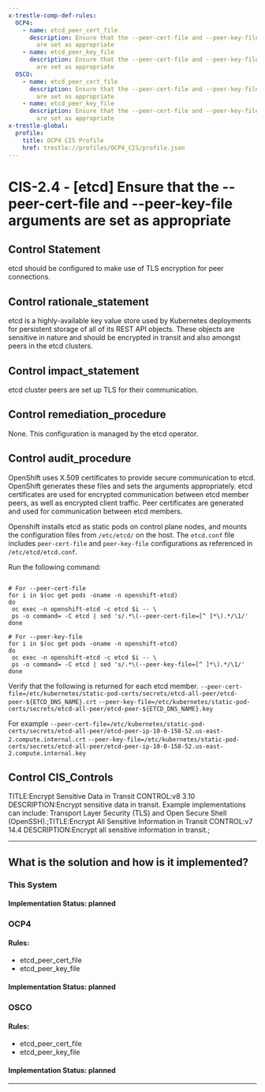 ```yaml
---
x-trestle-comp-def-rules:
  OCP4:
    - name: etcd_peer_cert_file
      description: Ensure that the --peer-cert-file and --peer-key-file arguments
        are set as appropriate
    - name: etcd_peer_key_file
      description: Ensure that the --peer-cert-file and --peer-key-file arguments
        are set as appropriate
  OSCO:
    - name: etcd_peer_cert_file
      description: Ensure that the --peer-cert-file and --peer-key-file arguments
        are set as appropriate
    - name: etcd_peer_key_file
      description: Ensure that the --peer-cert-file and --peer-key-file arguments
        are set as appropriate
x-trestle-global:
  profile:
    title: OCP4 CIS Profile
    href: trestle://profiles/OCP4_CIS/profile.json
---
```


# CIS-2.4 - \[etcd\] Ensure that the --peer-cert-file and --peer-key-file arguments are set as appropriate

## Control Statement

etcd should be configured to make use of TLS encryption for peer connections.

## Control rationale_statement

etcd is a highly-available key value store used by Kubernetes deployments for persistent storage of all of its REST API objects. These objects are sensitive in nature and should be encrypted in transit and also amongst peers in the etcd clusters.

## Control impact_statement

etcd cluster peers are set up TLS for their communication.

## Control remediation_procedure

None. This configuration is managed by the etcd operator.

## Control audit_procedure

OpenShift uses X.509 certificates to provide secure communication to etcd. OpenShift generates these files and sets the arguments appropriately. etcd certificates are used for encrypted communication between etcd member peers, as well as encrypted client traffic. Peer certificates are generated and used for communication between etcd members.

Openshift installs etcd as static pods on control plane nodes, and mounts the configuration files from `/etc/etcd/` on the host. The `etcd.conf` file includes `peer-cert-file` and `peer-key-file` configurations as referenced in `/etc/etcd/etcd.conf`.

Run the following command:

```

# For --peer-cert-file
for i in $(oc get pods -oname -n openshift-etcd)
do
 oc exec -n openshift-etcd -c etcd $i -- \
 ps -o command= -C etcd | sed 's/.*\(--peer-cert-file=[^ ]*\).*/\1/'
done

# For --peer-key-file
for i in $(oc get pods -oname -n openshift-etcd)
do
 oc exec -n openshift-etcd -c etcd $i -- \
 ps -o command= -C etcd | sed 's/.*\(--peer-key-file=[^ ]*\).*/\1/'
done
```

Verify that the following is returned for each etcd member.
`--peer-cert-file=/etc/kubernetes/static-pod-certs/secrets/etcd-all-peer/etcd-peer-${ETCD_DNS_NAME}.crt`
`--peer-key-file=/etc/kubernetes/static-pod-certs/secrets/etcd-all-peer/etcd-peer-${ETCD_DNS_NAME}.key`

For example
`--peer-cert-file=/etc/kubernetes/static-pod-certs/secrets/etcd-all-peer/etcd-peer-ip-10-0-158-52.us-east-2.compute.internal.crt`
`--peer-key-file=/etc/kubernetes/static-pod-certs/secrets/etcd-all-peer/etcd-peer-ip-10-0-158-52.us-east-2.compute.internal.key`

## Control CIS_Controls

TITLE:Encrypt Sensitive Data in Transit CONTROL:v8 3.10 DESCRIPTION:Encrypt sensitive data in transit. Example implementations can include: Transport Layer Security (TLS) and Open Secure Shell (OpenSSH).;TITLE:Encrypt All Sensitive Information in Transit CONTROL:v7 14.4 DESCRIPTION:Encrypt all sensitive information in transit.;

______________________________________________________________________

## What is the solution and how is it implemented?

<!-- For implementation status enter one of: implemented, partial, planned, alternative, not-applicable -->

<!-- Note that the list of rules under ### Rules: is read-only and changes will not be captured after assembly to JSON -->

### This System

<!-- Add implementation prose for the main This System component for control: CIS-2.4 -->

#### Implementation Status: planned

### OCP4

<!-- Add control implementation description here for control: CIS-2.4 -->

#### Rules:

  - etcd_peer_cert_file
  - etcd_peer_key_file

#### Implementation Status: planned

### OSCO

<!-- Add control implementation description here for control: CIS-2.4 -->

#### Rules:

  - etcd_peer_cert_file
  - etcd_peer_key_file

#### Implementation Status: planned

______________________________________________________________________
